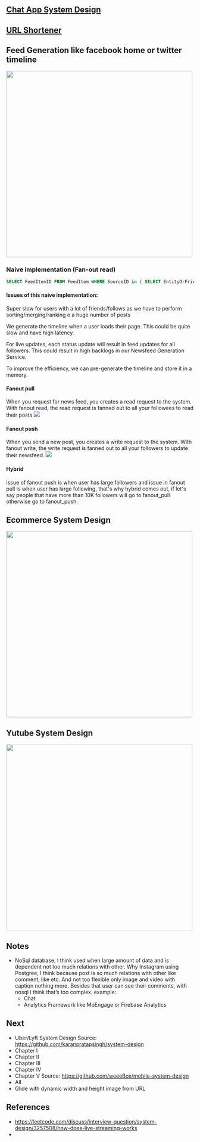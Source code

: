 ## <a href="chatapp.md">Chat App System Design</a>
## <a href="urlshortener.md">URL Shortener</a>

## Feed Generation like facebook home or twitter timeline
<image src="assets/feed-generation.png" width="500"/>

### Naive implementation (Fan-out read)
``` sql
SELECT FeedItemID FROM FeedItem WHERE SourceID in ( SELECT EntityOrFriendID FROM UserFollow WHERE UserID = <current_user_id> ) ORDER BY CreationDate DESC LIMIT 100
```

#### Issues of this naive implementation:
Super slow for users with a lot of friends/follows as we have to perform sorting/merging/ranking o a huge number of posts

We generate the timeline when a user loads their page. This could be quite slow and have high latency.

For live updates, each status update will result in feed updates for all followers. This could result in high backlogs in our Newsfeed Generation Service.

To improve the efficiency, we can pre-generate the timeline and store it in a memory.

#### Fanout pull
When you request for news feed, you creates a read request to the system. With fanout read, the read request is fanned out to all your followees to read their posts
<image src="assets/fanout_pull.png" />

#### Fanout push
When you send a new post, you creates a write request to the system. With fanout write, the write request is fanned out to all your followers to update their newsfeed.
<image src="assets/fanout_push.png" />

#### Hybrid
issue of fanout push is when user has large followers and issue in fanout pull is when user has large following, that's why hybrid comes out, if let's say people that have more than 10K followers will go to fanout_pull otherwise go to fanout_push.

## Ecommerce System Design
<image src="assets/ecommerce_system_design.png" width="500"/>

## Yutube System Design
<image src="assets/youtube.png" width="500"/>

## Notes
- NoSql database, I think used when large amount of data and is dependent not too much relations with other. Why Instagram using Postgree, I think because post is so much relations with other like comment, like etc. And not too flexible only image and video with caption nothing more. Besides that user can see their comments, with nosql i think that’s too complex. example:
  - Chat
  - Analytics Framework like MoEngage or Firebase Analytics

## Next
- Uber/Lyft System Design
Source: https://github.com/karanpratapsingh/system-design 
- Chapter I
- Chapter II
- Chapter III
- Chapter IV
- Chapter V
Source: https://github.com/weeeBox/mobile-system-design
- All
- Glide with dynamic width and height image from URL

## References
- https://leetcode.com/discuss/interview-question/system-design/3257508/how-does-live-streaming-works
- 
